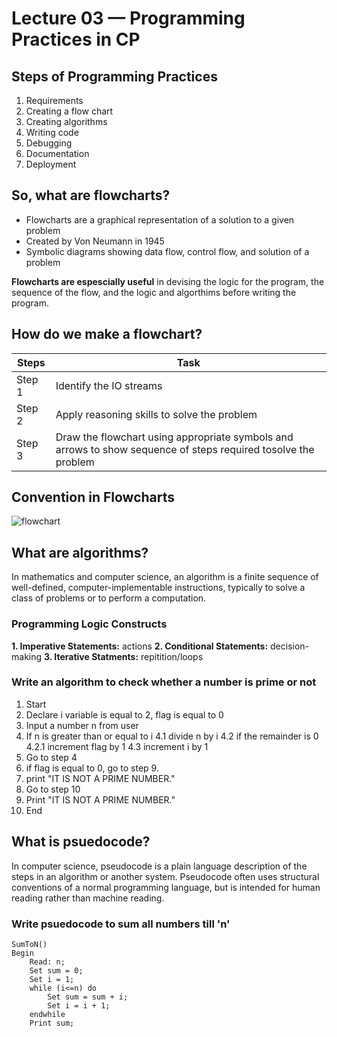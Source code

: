 # Lecture 03 — Programming Practices in CP

## Steps of Programming Practices
1. Requirements
2. Creating a flow chart
3. Creating algorithms
4. Writing code
5. Debugging
6. Documentation
7. Deployment

## So, what are flowcharts?
- Flowcharts are a graphical representation of a solution to a given problem
- Created by Von Neumann in 1945
- Symbolic diagrams showing data flow, control flow, and solution of a problem

**Flowcharts are espescially useful** in devising the logic for the program, the sequence of the flow, and the logic and algorthims before writing the program.

## How do we make a flowchart?
| Steps | Task |
| --- | --- |
| Step 1 | Identify the IO streams |
| Step 2 | Apply reasoning skills to solve the problem|
| Step 3 | Draw the flowchart using appropriate symbols and arrows to show sequence of steps required tosolve the problem|

## Convention in Flowcharts
![flowchart](https://github.com/psrth/intro-to-programming-csF111/blob/main/rsc/flowchart.png)

## What are algorithms?
In mathematics and computer science, an algorithm is a finite sequence of well-defined, computer-implementable instructions, typically to solve a class of problems or to perform a computation.

### Programming Logic Constructs
**1. Imperative Statements:** actions
**2. Conditional Statements:** decision-making
**3. Iterative Statments:** repitition/loops

### Write an algorithm to check whether a number is prime or not
1. Start
2. Declare i variable is equal to 2, flag is equal to 0
3. Input a number n from user
4. If n is greater than or equal to i
    4.1 divide n by i
    4.2 if the remainder is 0
        4.2.1 increment flag by 1
    4.3 increment i by 1
5. Go to step 4
6. if flag is equal to 0, go to step 9.
7. print "IT IS NOT A PRIME NUMBER."
8. Go to step 10 
9. Print "IT IS NOT A PRIME NUMBER."
10. End


## What is psuedocode?
In computer science, pseudocode is a plain language description of the steps in an algorithm or another system. Pseudocode often uses structural conventions of a normal programming language, but is intended for human reading rather than machine reading.

### Write psuedocode to sum all numbers till 'n'
```
SumToN()
Begin
    Read: n;
    Set sum = 0;
    Set i = 1;
    while (i<=n) do
        Set sum = sum + i;
        Set i = i + 1;
    endwhile
    Print sum;
```